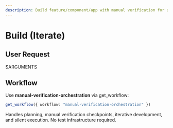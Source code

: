 ```yaml
---
description: Build feature/component/app with manual verification for zero-shot/iterative tasks
---
```


# Build (Iterate)

## User Request

$ARGUMENTS

## Workflow

Use **manual-verification-orchestration** via get_workflow:
```typescript
get_workflow({ workflow: "manual-verification-orchestration" })
```

Handles planning, manual verification checkpoints, iterative development, and silent execution. No test infrastructure required.
